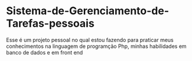 # Sistema-de-Gerenciamento-de-Tarefas-pessoais
Esse é um projeto pessoal no qual estou fazendo para praticar meus conhecimentos na linguagem de programção Php, minhas habilidades em banco de dados e em front end

